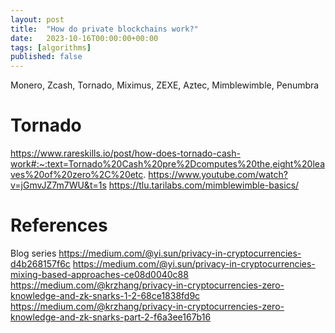 ```yaml
---
layout: post
title:  "How do private blockchains work?"
date:   2023-10-16T00:00:00+00:00
tags: [algorithms]
published: false
---
```


Monero, Zcash, Tornado, Miximus, ZEXE, Aztec, Mimblewimble, Penumbra

# Tornado

https://www.rareskills.io/post/how-does-tornado-cash-work#:~:text=Tornado%20Cash%20pre%2Dcomputes%20the,eight%20leaves%20of%20zero%2C%20etc.
https://www.youtube.com/watch?v=jGmvJZ7m7WU&t=1s
https://tlu.tarilabs.com/mimblewimble-basics/


# References

Blog series
    https://medium.com/@yi.sun/privacy-in-cryptocurrencies-d4b268157f6c
    https://medium.com/@yi.sun/privacy-in-cryptocurrencies-mixing-based-approaches-ce08d0040c88
    https://medium.com/@krzhang/privacy-in-cryptocurrencies-zero-knowledge-and-zk-snarks-1-2-68ce1838fd9c
    https://medium.com/@krzhang/privacy-in-cryptocurrencies-zero-knowledge-and-zk-snarks-part-2-f6a3ee167b16